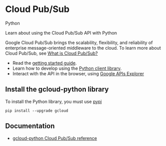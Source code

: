 # Cloud Pub/Sub
Python

Learn about using the Cloud Pub/Sub API with Python

Google Cloud Pub/Sub brings the scalability, flexibility, and reliability of enterprise message-oriented middleware to the cloud. To learn more about Cloud Pub/Sub, see [What is Cloud Pub/Sub?](https://cloud.google.com/pubsub/overview)

* Read the [getting started guide](https://cloud.google.com/pubsub/prereqs).
* Learn how to develop using the [Python client library](https://github.com/GoogleCloudPlatform/gcloud-python).
* Interact with the API in the browser, using [Google APIs Explorer](https://developers.google.com/apis-explorer/#p/pubsub/v1/)

## Install the gcloud-python library
To install the Python library, you must use [pypi](https://pypi.python.org/pypi)

```
pip install --upgrade gcloud
```

## Documentation
* [gcloud-python Cloud Pub/Sub reference](https://googlecloudplatform.github.io/gcloud-python/stable/)